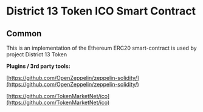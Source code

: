 # District 13 Token ICO Smart Contract

## Common

This is an implementation of the Ethereum ERC20 smart-contract is used by project District 13 Token

<b>Plugins / 3rd party tools:</b>

[https://github.com/OpenZeppelin/zeppelin-solidity/](https://github.com/OpenZeppelin/zeppelin-solidity/)

[https://github.com/TokenMarketNet/ico](https://github.com/TokenMarketNet/ico)